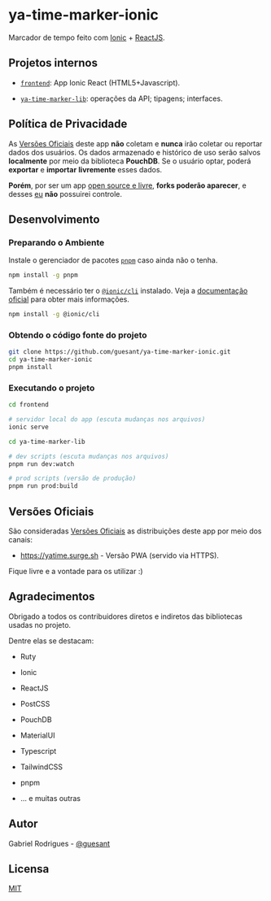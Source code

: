 # ya-time-marker-ionic

Marcador de tempo feito com [Ionic](https://ionicframework.com/) + [ReactJS](https://reactjs.org/).

## Projetos internos

- [`frontend`](./frontend): App Ionic React (HTML5+Javascript).

- [`ya-time-marker-lib`](./ya-time-marker-lib): operações da API; tipagens; interfaces.

## Política de Privacidade

As [Versões Oficiais](#versões-oficiais) deste app **não** coletam e **nunca** irão coletar ou reportar dados dos usuários. Os dados armazenado e histórico de uso serão salvos **localmente** por meio da biblioteca **PouchDB**. Se o usuário optar, poderá **exportar** e **importar** **livremente** esses dados.

**Porém**, por ser um app [open source e livre](#licensa), **forks poderão aparecer**, e desses [eu](https://github.com/guesant) **não** possuirei controle.

## Desenvolvimento

### Preparando o Ambiente

Instale o gerenciador de pacotes [`pnpm`](https://pnpm.js.org/) caso ainda não o tenha.

```sh
npm install -g pnpm
```

Também é necessário ter o [`@ionic/cli`](https://www.npmjs.com/package/@ionic/cli) instalado. Veja a [documentação oficial](https://ionicframework.com/docs/intro/cli#install-the-ionic-cli) para obter mais informações.

```sh
npm install -g @ionic/cli
```

### Obtendo o código fonte do projeto

```sh
git clone https://github.com/guesant/ya-time-marker-ionic.git
cd ya-time-marker-ionic
pnpm install
```

### Executando o projeto

```sh
cd frontend

# servidor local do app (escuta mudanças nos arquivos)
ionic serve
```

```sh
cd ya-time-marker-lib

# dev scripts (escuta mudanças nos arquivos)
pnpm run dev:watch

# prod scripts (versão de produção)
pnpm run prod:build
```

## Versões Oficiais

São consideradas [Versões Oficiais](#versões-oficiais) as distribuições deste app por meio dos canais:

- <https://yatime.surge.sh> - Versão PWA (servido via HTTPS).

Fique livre e a vontade para os utilizar :)

## Agradecimentos

Obrigado a todos os contribuidores diretos e indiretos das bibliotecas usadas no projeto.

Dentre elas se destacam:

- Ruty

- Ionic

- ReactJS

- PostCSS

- PouchDB

- MaterialUI

- Typescript

- TailwindCSS

- pnpm

- ... e muitas outras

## Autor

Gabriel Rodrigues - [@guesant](https://github.com/guesant)

## Licensa

[MIT](./LICENSE.mit.txt)
